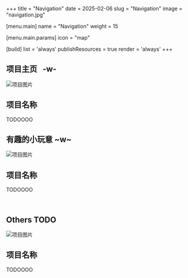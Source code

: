 +++
title = "Navigation"
date = 2025-02-06
slug = "Navigation"
image = "navigation.jpg"

[menu.main]
name = "Navigation"
weight = 15

[menu.main.params]
icon = "map"

[build]
list = 'always'
publishResources = true
render = 'always'
+++


## 项目主页 &nbsp; -w-

<div class="menav-navp-card">
  <img src="your-project-image.jpg" alt="项目图片">
  <h2>项目名称</h2>
  <p>TODOOOO</p>
</div>


## 有趣的小玩意 \~w\~

<div class="menav-navp-card">
  <img src="your-project-image.jpg" alt="项目图片">
  <h2>项目名称</h2>
  <p>TODOOOO</p>
</div>
<br/>

## Others TODO

<div class="menav-navp-card">
  <img src="your-project-image.jpg" alt="项目图片">
  <h2>项目名称</h2>
  <p>TODOOOO</p>
</div>
